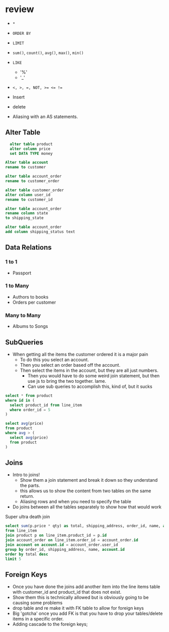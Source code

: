 # review

- `*`
- `ORDER BY`
- `LIMIT`
- `sum()`, `count()`, `avg()`, `max()`, `min()`
- `LIKE`
  - '%'
  - '_'
- `<, >, =, NOT, >= <= !=`
- Insert
- delete


- Aliasing with an AS statements.

## Alter Table

```sql
  alter table product
  alter column price
  set DATA TYPE money
```

```sql
Alter table account
rename to customer
```

```sql
alter table account_order
rename to customer_order
```

```sql
alter table customer_order
alter column user_id
rename to customer_id
```

```sql
alter table account_order
rename column state
to shipping_state
```

```sql
alter table account_order
add column shipping_status text
```

## Data Relations

### 1 to 1

- Passport



### 1 to Many

- Authors to books
- Orders per customer

### Many to Many

- Albums to Songs

## SubQueries

- When getting all the items the customer ordered it is a major pain
  - To do this you select an account.
  - Then you select an order based off the account.
  - Then select the items in the account, but they are all just numbers.
    - Then you would have to do some weird join statement, but then use js to bring the two together. lame.
    - Can use sub queries to accomplish this, kind of, but it sucks

```sql
select * from product
where id in (
  select product_id from line_item
  where order_id = 5
)
```

```sql
select avg(price)
from product
where avg > (
  select avg(price)
  from product
)
```

## Joins

- Intro to joins!
  - Show them a join statement and break it down so they understand the parts.
  - this allows us to show the content from two tables on the same return.
  - Aliasing rows and when you need to specify the table
- Do joins between all the tables separately to show how that would work

Super ultra death join

```SQL
select sum(p.price * qty) as total, shipping_address, order_id, name, account.id
from line_item
join product p on line_item.product_id = p.id
join account_order on line_item.order_id = account_order.id
join account on account.id = account_order.user_id
group by order_id, shipping_address, name, account.id
order by total desc
limit 5
```

## Foreign Keys

- Once you have done the joins add another item into the line items table with customer_id and product_id that does not exist.
- Show them this is technically allowed but is obviously going to be causing some problems
- drop table and re make it with FK table to allow for foreign keys
- Big 'gotcha' once you add FK is that you have to drop your tables/delete items in a specific order.
- Adding cascade to the foreign keys;